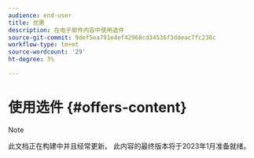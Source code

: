 ```yaml
---
audience: end-user
title: 优惠
description: 在电子邮件内容中使用选件
source-git-commit: 9def5ea791e4ef42968cd34536f3ddeac7fc238c
workflow-type: tm+mt
source-wordcount: '29'
ht-degree: 3%

---
```



# 使用选件 {#offers-content}

>[!NOTE]
>
>此文档正在构建中并且经常更新。 此内容的最终版本将于2023年1月准备就绪。